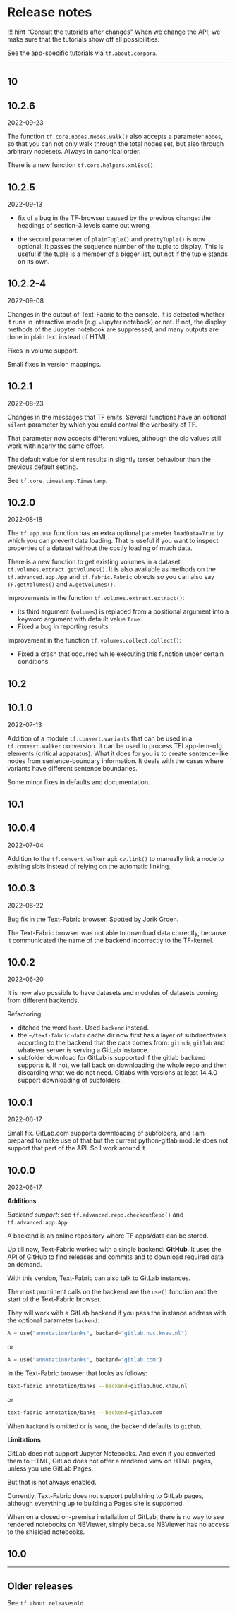 # Release notes

!!! hint "Consult the tutorials after changes"
    When we change the API, we make sure that the tutorials show off
    all possibilities.

See the app-specific tutorials via `tf.about.corpora`.

---

## 10

## 10.2.6

2022-09-23

The function `tf.core.nodes.Nodes.walk()` also accepts a parameter `nodes`,
so that you can not only walk through the total nodes set, but also
through arbitrary nodesets. Always in canonical order.

There is a new function `tf.core.helpers.xmlEsc()`.

## 10.2.5

2022-09-13

* fix of a bug in the TF-browser caused by the previous change: the headings of section-3 levels
  came out wrong

* the second parameter of `plainTuple()` and `prettyTuple()` is now optional.
  It passes the sequence number of the tuple to display.
  This is useful if the tuple is a member of a bigger list, but not if the tuple
  stands on its own.

## 10.2.2-4

2022-09-08

Changes in the output of Text-Fabric to the console.
It is detected whether it runs in interactive mode (e.g. Jupyter notebook) or not.
If not, the display methods of the Jupyter notebook are suppressed, 
and many outputs are done in plain text instead of HTML.

Fixes in volume support.

Small fixes in version mappings.

## 10.2.1

2022-08-23

Changes in the messages that TF emits.
Several functions have an optional `silent` parameter
by which you could control the verbosity of TF.

That parameter now accepts different values, although the old
values still work with nearly the same effect.

The default value for silent results in slightly terser
behaviour than the previous default setting.

See `tf.core.timestamp.Timestamp`.

## 10.2.0

2022-08-18

The `tf.app.use` function has an extra optional parameter `loadData=True`
by which you can prevent data loading.
That is useful if you want to inspect properties of a dataset without
the costly loading of much data.

There is a new function to get existing volumes in a dataset:
`tf.volumes.extract.getVolumes()`.
It is also available as methods on the `tf.advanced.app.App` and `tf.fabric.Fabric` objects
so you can also say `TF.getVolumes()` and `A.getVolumes()`.

Improvements in the function `tf.volumes.extract.extract()`:

*   its third argument (`volumes`) is replaced from a positional
    argument into a keyword argument with default value `True`.
*   Fixed a bug in reporting results 

Improvement in the function `tf.volumes.collect.collect()`:

*   Fixed a crash that occurred while executing this function under certain conditions

## 10.2

## 10.1.0

2022-07-13

Addition of a module `tf.convert.variants` that can be used in a `tf.convert.walker` conversion.
It can be used to process TEI app-lem-rdg elements (critical apparatus).
What it does for you is to create sentence-like nodes from sentence-boundary information.
It deals with the cases where variants have different sentence boundaries.

Some minor fixes in defaults and documentation.

## 10.1

## 10.0.4

2022-07-04

Addition to the `tf.convert.walker` api: `cv.link()` to manually link a node 
to existing slots instead of relying on the automatic linking.

## 10.0.3

2022-06-22

Bug fix in the Text-Fabric browser.
Spotted by Jorik Groen.

The Text-Fabric browser was not able to download data correctly, because
it communicated the name of the backend incorrectly to the TF-kernel.

## 10.0.2

2022-06-20

It is now also possible to have datasets and modules of datasets coming 
from different backends.

Refactoring:

*   ditched the word `host`. Used `backend` instead.
*   the `~/text-fabric-data` cache dir now first has a layer of subdirectories
    according to the backend that the data comes from: `github`, `gitlab` and
    whatever server is serving a GitLab instance.
*   subfolder download for GitLab is supported if the gitlab backend supports it.
    If not, we fall back on downloading the whole repo and then discarding what we
    do not need. Gitlabs with versions at least 14.4.0 support downloading of subfolders.

## 10.0.1

2022-06-17

Small fix. GitLab.com supports downloading of subfolders,
and I am prepared to make use of that
but the current python-gitlab module does not support that part of the API.
So I work around it.

## 10.0.0

2022-06-17

**Additions**

*Backend support*: see `tf.advanced.repo.checkoutRepo()` and `tf.advanced.app.App`.

A backend is an online repository where TF apps/data can be stored.

Up till now, Text-Fabric worked with a single backend: **GitHub**.
It uses the API of GitHub to find releases and commits and to download
required data on demand.

With this version, Text-Fabric can also talk to GitLab instances.

The most prominent calls on the backend are the `use()` function
and the start of the Text-Fabric browser.

They will work with a GitLab backend if you pass the instance address
with the optional parameter `backend`:

``` python
A = use("annotation/banks", backend="gitlab.huc.knaw.nl")
```

or

``` python
A = use("annotation/banks", backend="gitlab.com")
```

In the Text-Fabric browser that looks as follows:

``` sh
text-fabric annotation/banks --backend=gitlab.huc.knaw.nl
```

or
``` sh
text-fabric annotation/banks --backend=gitlab.com
```

When `backend` is omitted or is `None`, the backend defaults to `github`.

**Limitations**

GitLab does not support Jupyter Notebooks.
And even if you converted them to HTML, GitLab does not offer a rendered view on HTML pages,
unless you use GitLab Pages.

But that is not always enabled.

Currently, Text-Fabric does not support publishing to GitLab pages,
although everything up to building a Pages site is supported.

When on a closed on-premise installation of GitLab, there is no way to
see rendered notebooks on NBViewer, simply because NBViewer has no access
to the shielded notebooks.

## 10.0

---

## Older releases

See `tf.about.releasesold`.

